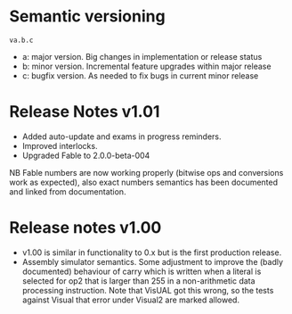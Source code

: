 # Semantic versioning

```
va.b.c
```

* a: major version. Big changes in implementation or release status
* b: minor version. Incremental feature upgrades within major release
* c: bugfix version. As needed to fix bugs in current minor release

# Release Notes v1.01



* Added auto-update and exams in progress reminders. 
* Improved interlocks.
* Upgraded Fable to 2.0.0-beta-004

NB Fable numbers are now working properly (bitwise ops and conversions work as expected), also exact numbers semantics has been documented and linked from documentation.

# Release notes v1.00


* v1.00 is similar in functionality to 0.x but is the first production release.
* Assembly simulator semantics. Some adjustment to improve the (badly documented) behaviour of carry which is written when a literal 
is selected for op2 that is larger than 255 in a non-arithmetic data processing instruction. Note that VisUAL got
this wrong, so the tests against Visual that error under Visual2 are marked allowed.

